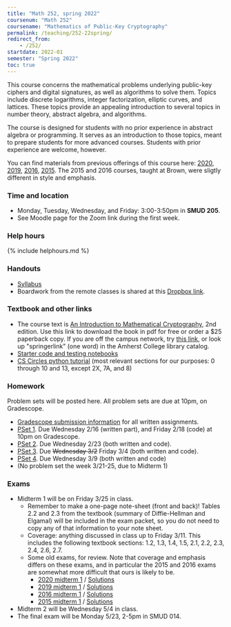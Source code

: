 ```yaml
---
title: "Math 252, spring 2022"
coursenum: "Math 252"
coursename: "Mathematics of Public-Key Cryptography"
permalink: /teaching/252-22spring/
redirect_from:
    - /252/
startdate: 2022-01
semester: "Spring 2022"
toc: true
---
```


This course concerns the mathematical problems underlying public-key ciphers and digital signatures, as well as algorithms to solve them. Topics include discrete logarithms, integer factorization, elliptic curves, and lattices. These topics provide an appealing introduction to several topics in number theory, abstract algebra, and algorithms.

The course is designed for students with no prior experience in abstract algebra or programming. It serves as an introduction to those topics, meant to prepare students for more advanced courses. Students with prior experience are welcome, however.

You can find materials from previous offerings of this course here: [2020](../252-20spring), [2019](../252-19spring), [2016](../158-16fall), [2015](../158-15fall). The 2015 and 2016 courses, taught at Brown, were sligtly different in style and emphasis.

### Time and location
* Monday, Tuesday, Wednesday, and Friday: 3:00-3:50pm in **SMUD 205**.
* See Moodle page for the Zoom link during the first week.

### Help hours

{% include helphours.md %}

### Handouts

*   [Syllabus](handouts/syllabus.pdf)
*   Boardwork from the remote classes is shared at this [Dropbox link](https://www.dropbox.com/sh/p2yvkx1dcvqcox9/AABVgRPbvZrYANjIJufgNz3wa?dl=0).
<!--handouts-->

### Textbook and other links

*   The course text is [An Introduction to Mathematical Cryptography](https://link.springer.com/book/10.1007/978-1-4939-1711-2), 2nd edition. Use this link to download the book in pdf for free or order a $25 paperback copy. If you are off the campus network, try [this link](https://link.springer.com.ezproxy.amherst.edu/book/10.1007/978-1-4939-1711-2), or look up "springerlink" (one word) in the Amherst College library catalog.
*   [Starter code and testing notebooks](https://www.dropbox.com/sh/a11zuil8bm8lylb/AABoeXEln6uR4vmnG-O9outza?dl=0) 
*   [CS Circles python tutorial](https://cscircles.cemc.uwaterloo.ca/) (most relevant sections for our purposes: 0 through 10 and 13, except 2X, 7A, and 8)


### Homework

Problem sets will be posted here. All problem sets are due at 10pm, on Gradescope.

* [Gradescope submission information](handouts/gsinfo.pdf) for all written assignments.
* [PSet 1](psets/pset1.pdf). Due Wednesday 2/16 (written part), and Friday 2/18 (code) at 10pm on Gradescope. 
* [PSet 2](psets/pset2.pdf). Due Wednesday 2/23 (both written and code).
* [PSet 3](psets/pset3.pdf). Due ~~Wednesday 3/2~~ Friday 3/4 (both written and code).
* [PSet 4](psets/pset4.pdf). Due Wednesday 3/9 (both written and code)
* (No problem set the week 3/21-25, due to Midterm 1)
<!--psets-->

### Exams

* Midterm 1 will be on Friday 3/25 in class.
    * Remember to make a one-page note-sheet (front and back)! Tables 2.2 and 2.3 from the textbook (summary of Diffie-Hellman and Elgamal) will be included in the exam packet, so you do not need to copy any of that information to your note sheet.
    * Coverage: anything discussed in class up to Friday 3/11. This includes the following textbook sections: 1.2, 1.3, 1.4, 1.5, 2.1, 2.2, 2.3, 2.4, 2.6, 2.7.
    * Some old exams, for review. Note that coverage and emphasis differs on these exams, and in particular the 2015 and 2016 exams are somewhat more difficult that ours is likely to be.
        * [2020 midterm 1](exams/midterm1-2020.pdf) / [Solutions](https://moodle.amherst.edu/pluginfile.php/911249/mod_resource/content/1/midterm1soln.pdf)
        * [2019 midterm 1](exams/midterm1-2019.pdf) / [Solutions](https://moodle.amherst.edu/pluginfile.php/911250/mod_resource/content/1/midterm1soln.pdf)
        * [2016 midterm 1](exams/midterm1-2016.pdf) / [Solutions](https://moodle.amherst.edu/pluginfile.php/911251/mod_resource/content/1/midterm1soln.pdf)
        * [2015 midterm 1](exams/midterm1-2015.pdf) / [Solutions](https://moodle.amherst.edu/pluginfile.php/911252/mod_resource/content/1/midterm1soln.pdf)
* Midterm 2 will be Wednesday 5/4 in class.
* The final exam will be Monday 5/23, 2-5pm in SMUD 014.
